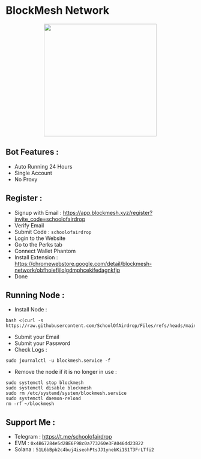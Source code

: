# BlockMesh Network

<p align="center">
  <img height="300" height="auto" src="https://github.com/SchoolOfAirdrop/Files/blob/main/photo_2024-11-24_03-14-44.jpg">
</p>

## Bot Features :
- Auto Running 24 Hours
- Single Account
- No Proxy

## Register :
- Signup with Email : https://app.blockmesh.xyz/register?invite_code=schoolofairdrop
- Verify Email
- Submit Code : `schoolofairdrop`
- Login to the Website
- Go to the Perks tab
- Connect Wallet Phantom
- Install Extension : https://chromewebstore.google.com/detail/blockmesh-network/obfhoiefijlolgdmphcekifedagnkfjp
- Done

## Running Node :
- Install Node :
```
bash <(curl -s https://raw.githubusercontent.com/SchoolOfAirdrop/Files/refs/heads/main/BlockMesh%20Network.sh)
```
- Submit your Email
- Submit your Password
- Check Logs :
```
sudo journalctl -u blockmesh.service -f
```
- Remove the node if it is no longer in use :
```
sudo systemctl stop blockmesh
sudo systemctl disable blockmesh
sudo rm /etc/systemd/system/blockmesh.service
sudo systemctl daemon-reload
rm -rf ~/blockmesh
```

## Support Me :
- Telegram : https://t.me/schoolofairdrop
- EVM : `0x4B67284e5d2BE6F98c0a773260e3FA046dd23B22`
- Solana : `51L6bBpb2c4buj4iseohPtsJJ1ynebKi1S1T3FrLTfi2`
